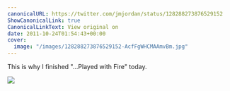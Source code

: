 ```yaml
---
canonicalURL: https://twitter.com/jmjordan/status/128288273876529152
ShowCanonicalLink: true
CanonicalLinkText: View original on
date: 2011-10-24T01:54:43+00:00
cover:
  image: "/images/128288273876529152-AcfFgWHCMAAmvBm.jpg"
---
```

This is why I finished "...Played with Fire" today. 

![](/images/128288273876529152-AcfFgWHCMAAmvBm.jpg)
